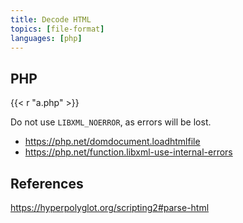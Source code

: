```yaml
---
title: Decode HTML
topics: [file-format]
languages: [php]
---
```


## PHP

{{< r "a.php" >}}

Do not use `LIBXML_NOERROR`, as errors will be lost.

- <https://php.net/domdocument.loadhtmlfile>
- <https://php.net/function.libxml-use-internal-errors>

## References

<https://hyperpolyglot.org/scripting2#parse-html>
